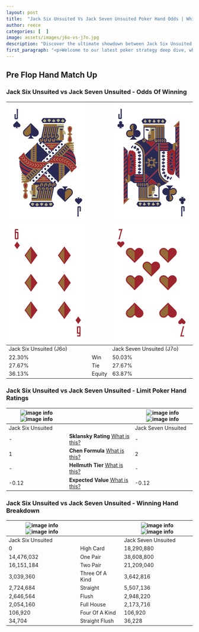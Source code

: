 ```yaml
---
layout: post
title:  "Jack Six Unsuited Vs Jack Seven Unsuited Poker Hand Odds | Which Is The Better Hand In Poker? A Complete Guide"
author: reece
categories: [  ]
image: assets/images/j6o-vs-j7o.jpg
description: "Discover the ultimate showdown between Jack Six Unsuited and Jack Seven Unsuited in poker! Uncover the odds, strategies, and scenarios where one hand triumphs over the other. Get ready to up your poker game with this thrilling analysis."
first_paragraph: "<p>Welcome to our latest poker strategy deep dive, where we're pitting two distinct hands against each other in a high-stakes showdown: Jack Six Unsuited vs Jack Seven Unsuited.</p><p>In the dynamic world of poker, every decision counts, and knowing which hand holds the upper hand is key to your success at the table.</p><p>In this article, we'll dissect these two hands, explore the scenarios where one dominates the other, and equip you with the knowledge to make strategic choices that can tip the odds in your favor.</p><p>Get ready to unravel the intriguing dynamics of these poker hands and elevate your game to new heights.</p>"
---
```




[comment]: # (sp0)

## Pre Flop Hand Match Up

<div class="table hand-ratings" markdown="1"> 



### Jack Six Unsuited vs Jack Seven Unsuited - Odds Of Winning


    
| ![image info](assets/images/hand1/j.png) ![image info](assets/images/hand1/6o.png) |  | ![image info](assets/images/hand2/j.png) ![image info](assets/images/hand2/7o.png) |
| -------- | -------- | -------- |
| Jack Six Unsuited (J6o) |  | Jack Seven Unsuited (J7o) |
| 22.30% | Win | 50.03% |
| 27.67% | Tie | 27.67% |
| 36.13% | Equity | 63.87% |




[comment]: # (sp1)



### Jack Six Unsuited vs Jack Seven Unsuited - Limit Poker Hand Ratings


    
| ![image info](https://www.riverpairs.com/assets/images/hand1/j.png) ![image info](https://www.riverpairs.com/assets/images/hand1/6o.png) |  | ![image info](https://www.riverpairs.com/assets/images/hand2/j.png) ![image info](https://www.riverpairs.com/assets/images/hand2/7o.png) |
| -------- | -------- | -------- |
| Jack Six Unsuited |  | Jack Seven Unsuited |
| - | **Sklansky Rating** [What is this?](/sklansky-rating-explained) | - |
| 1 | **Chen Formula** [What is this?](/chen-formula-explained) | 2 |
| - | **Hellmuth Tier** [What is this?](/Hellmuth-tier-explained) | - |
| -0.12 | **Expected Value** [What is this?](/expected-value-explained) | -0.12 |




[comment]: # (sp2)



### Jack Six Unsuited vs Jack Seven Unsuited - Winning Hand Breakdown


    
| ![image info](https://www.riverpairs.com/assets/images/hand1/j.png) ![image info](https://www.riverpairs.com/assets/images/hand1/6o.png) |  | ![image info](https://www.riverpairs.com/assets/images/hand2/j.png) ![image info](https://www.riverpairs.com/assets/images/hand2/7o.png) |
| -------- | -------- | -------- |
| Jack Six Unsuited |  | Jack Seven Unsuited |
| 0 | High Card | 18,290,880 |
| 14,476,032 | One Pair | 38,608,800 |
| 16,151,184 | Two Pair | 21,209,040 |
| 3,039,360 | Three Of A Kind | 3,642,816 |
| 2,724,684 | Straight | 5,507,136 |
| 2,646,564 | Flush | 2,948,220 |
| 2,054,160 | Full House | 2,173,716 |
| 106,920 | Four Of A Kind | 106,920 |
| 34,704 | Straight Flush | 36,228 |




[comment]: # (sp3)



</div>

[comment]: # (sp4)



[comment]: # (sp5)

